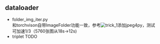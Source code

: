 ## dataloader
- folder_img_iter.py  
  和torchvison自带ImageFolder功能一致，参考![trick_1](https://zhuanlan.zhihu.com/p/68191407)添加jpeg4py，测试可加速1/3（5760张图从18s->12s)  
- triplet TODO
